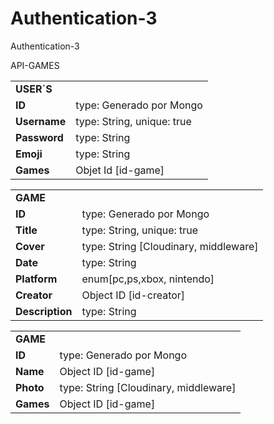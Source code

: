 # Authentication-3
Authentication-3

API-GAMES

<table>
<tr>
<td><strong>USER´S</strong></td>
</tr>
<tr>
<td><strong>ID</strong></td>
<td>type: Generado por Mongo</td>
</tr>
<tr>
<td><strong>Username</strong></td>
<td>type: String, unique: true</td>
</tr>
<tr>
<td><strong>Password</strong></td>
<td>type: String</td>
</tr>
<tr>
<td><strong>Emoji</strong></td>
<td>type: String</td>
</tr>
<tr>
<td><strong>Games</strong></td>
<td>Objet Id [id-game]</td>
</tr>
</table>

<table>
<tr>
<td><strong>GAME</strong></td>
</tr>
<tr>
<td><strong>ID</strong></td>
<td>type: Generado por Mongo</td>
</tr>
<tr>
<td><strong>Title</strong></td>
<td>type: String, unique: true</td>
</tr>
<tr>
<td><strong>Cover</strong></td>
<td>type: String [Cloudinary, middleware]</td>
</tr>
<tr>
<td><strong>Date</strong></td>
<td>type: String</td>
</tr>
<tr>
<td><strong>Platform</strong></td>
<td>enum[pc,ps,xbox, nintendo]</td>
</tr>
<tr>
<td><strong>Creator</strong></td>
<td>Object ID [id-creator]</td>
</tr>
<tr>
<td><strong>Description</strong></td>
<td>type: String</td>
</tr>
</table>


<table>
<tr>
<td><strong>GAME</strong></td>
</tr>
<tr>
<td><strong>ID</strong></td>
<td>type: Generado por Mongo</td>
</tr>
<tr>
<td><strong>Name</strong></td>
<td>Object ID [id-game]</td>
</tr>
<tr>
<td><strong>Photo</strong></td>
<td>type: String [Cloudinary, middleware]</td>
</tr>
<tr>
<td><strong>Games</strong></td>
<td>Object ID [id-game]</td>
</tr>
</table>


